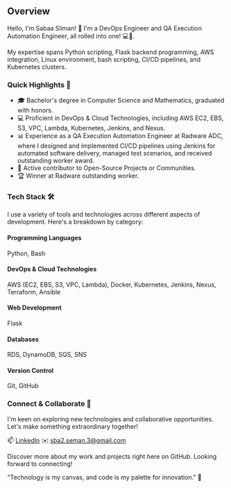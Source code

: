 ## Overview

Hello, I'm Sabaa Sliman! 👋 I'm a DevOps Engineer and QA Execution Automation Engineer, all rolled into one! 💻🚀.

My expertise spans Python scripting, Flask backend programming, AWS integration, Linux environment, bash scripting, CI/CD pipelines, and Kubernetes clusters.

### Quick Highlights 🌟

- 🎓 Bachelor's degree in Computer Science and Mathematics, graduated with honors.
- 💻 Proficient in DevOps & Cloud Technologies, including AWS EC2, EBS, S3, VPC, Lambda, Kubernetes, Jenkins, and Nexus.
- 📊 Experience as a QA Execution Automation Engineer at Radware ADC, where I designed and implemented CI/CD pipelines using Jenkins for automated software delivery, managed test scenarios, and received outstanding worker award.
- 🤝 Active contributor to Open-Source Projects or Communities.
- 🏆 Winner at Radware outstanding worker.

### Tech Stack 🛠️

I use a variety of tools and technologies across different aspects of development. Here's a breakdown by category:

#### Programming Languages

Python, Bash

#### DevOps & Cloud Technologies
AWS (EC2, EBS, S3, VPC, Lambda), Docker, Kubernetes, Jenkins, Nexus, Terraform, Ansible

#### Web Development
Flask

#### Databases
RDS, DynamoDB, SQS, SNS

#### Version Control
Git, GitHub

### Connect & Collaborate 🚀

I'm keen on exploring new technologies and collaborative opportunities. Let's make something extraordinary together!

📫 [LinkedIn](https://www.linkedin.com/in/sabaa-sleman-860508236/)
✉️ sba2.seman.3@gmail.com

Discover more about my work and projects right here on GitHub. Looking forward to connecting!

"Technology is my canvas, and code is my palette for innovation." 🎨
